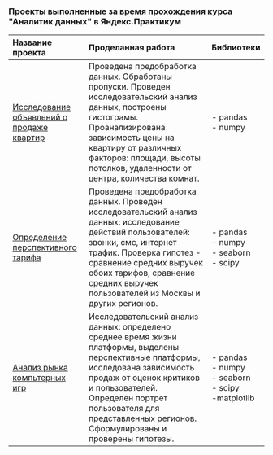 ### Проекты выполненные за время прохождения курса "Аналитик данных" в Яндекс.Практикум
|Название проекта                     | Проделанная работа                            | Библиотеки |
|:------------------------------------|:----------------------------------------------|:-----------|
|[Исследование объявлений о продаже квартир](https://github.com/aliya-burganova/yandex_practicum_projects/tree/main/%D0%98%D1%81%D1%81%D0%BB%D0%B5%D0%B4%D0%BE%D0%B2%D0%B0%D0%BD%D0%B8%D0%B5%20%D0%BE%D0%B1%D1%8A%D1%8F%D0%B2%D0%BB%D0%B5%D0%BD%D0%B8%D0%B9%20%D0%BE%20%D0%BF%D1%80%D0%BE%D0%B4%D0%B0%D0%B6%D0%B5%20%D0%BA%D0%B2%D0%B0%D1%80%D1%82%D0%B8%D1%80)| Проведена предобработка данных. Обработаны пропуски. Проведен исследовательский анализ данных, построены гистограмы. Проанализирована зависимость цены на квартиру от различных факторов: площади, высоты потолков, удаленности от центра, количества комнат.|- pandas<br> - numpy|
|[Определение перспективного тарифа](https://github.com/aliya-burganova/yandex_practicum_projects/tree/main/%D0%9E%D0%BF%D1%80%D0%B5%D0%B4%D0%B5%D0%BB%D0%B5%D0%BD%D0%B8%D0%B5%20%D0%BF%D0%B5%D1%80%D1%81%D0%BF%D0%B5%D0%BA%D1%82%D0%B8%D0%B2%D0%BD%D0%BE%D0%B3%D0%BE%20%D1%82%D0%B0%D1%80%D0%B8%D1%84%D0%B0)| Проведена предобработка данных. Проведен исследовательский анализ данных: исследование действий пользователей: звонки, смс, интернет трафик. Проверка гипотез - сравнение средних выручек обоих тарифов, сравнение средних выручек пользователей из Москвы и других регионов. |- pandas<br> - numpy<br>- seaborn<br> - scipy|
|[Анализ рынка компьтерных игр](https://github.com/aliya-burganova/yandex_practicum_projects/tree/main/%D0%90%D0%BD%D0%B0%D0%BB%D0%B8%D0%B7%20%D1%80%D1%8B%D0%BD%D0%BA%D0%B0%20%D0%BA%D0%BE%D0%BC%D0%BF%D1%8C%D1%8E%D1%82%D0%B5%D1%80%D0%BD%D1%8B%D1%85%20%D0%B8%D0%B3%D1%80)| Исследовательский анализ данных: определено среднее время жизни платформы, выделены перспективные платформы, исследована зависимость продаж от оценок критиков и пользователей. Определен портрет пользователя для представленных регионов. Сформулированы и проверены гипотезы.| - pandas<br> - numpy<br>- seaborn<br> - scipy<br>-matplotlib|
